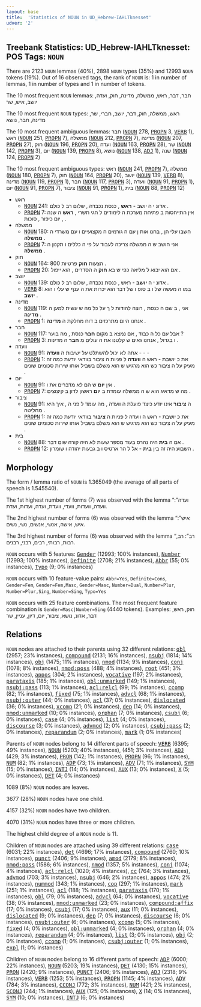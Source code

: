 ```yaml
---
layout: base
title:  'Statistics of NOUN in UD_Hebrew-IAHLTknesset'
udver: '2'
---
```


## Treebank Statistics: UD_Hebrew-IAHLTknesset: POS Tags: `NOUN`

There are 2123 `NOUN` lemmas (40%), 2898 `NOUN` types (35%) and 12993 `NOUN` tokens (19%).
Out of 16 observed tags, the rank of `NOUN` is: 1 in number of lemmas, 1 in number of types and 1 in number of tokens.

The 10 most frequent `NOUN` lemmas: חבר, דבר, ראש, ממשלה, מדינה, חוק, ועדה, יושב, איש, שר

The 10 most frequent `NOUN` types:  ראש, ממשלה, חוק, דבר, יושב, חברי, שר, מדינה, חבר, נושא

The 10 most frequent ambiguous lemmas: חבר (<tt><a href="he_iahltknesset-pos-NOUN.html">NOUN</a></tt> 278, <tt><a href="he_iahltknesset-pos-PROPN.html">PROPN</a></tt> 3, <tt><a href="he_iahltknesset-pos-VERB.html">VERB</a></tt> 1), ראש (<tt><a href="he_iahltknesset-pos-NOUN.html">NOUN</a></tt> 251, <tt><a href="he_iahltknesset-pos-PROPN.html">PROPN</a></tt> 7), ממשלה (<tt><a href="he_iahltknesset-pos-NOUN.html">NOUN</a></tt> 212, <tt><a href="he_iahltknesset-pos-PROPN.html">PROPN</a></tt> 7), מדינה (<tt><a href="he_iahltknesset-pos-NOUN.html">NOUN</a></tt> 207, <tt><a href="he_iahltknesset-pos-PROPN.html">PROPN</a></tt> 27), חוק (<tt><a href="he_iahltknesset-pos-NOUN.html">NOUN</a></tt> 196, <tt><a href="he_iahltknesset-pos-PROPN.html">PROPN</a></tt> 20), ועדה (<tt><a href="he_iahltknesset-pos-NOUN.html">NOUN</a></tt> 163, <tt><a href="he_iahltknesset-pos-PROPN.html">PROPN</a></tt> 28), שר (<tt><a href="he_iahltknesset-pos-NOUN.html">NOUN</a></tt> 142, <tt><a href="he_iahltknesset-pos-PROPN.html">PROPN</a></tt> 3), יום (<tt><a href="he_iahltknesset-pos-NOUN.html">NOUN</a></tt> 139, <tt><a href="he_iahltknesset-pos-PROPN.html">PROPN</a></tt> 8), נושא (<tt><a href="he_iahltknesset-pos-NOUN.html">NOUN</a></tt> 138, <tt><a href="he_iahltknesset-pos-ADJ.html">ADJ</a></tt> 1), שנה (<tt><a href="he_iahltknesset-pos-NOUN.html">NOUN</a></tt> 124, <tt><a href="he_iahltknesset-pos-PROPN.html">PROPN</a></tt> 2)

The 10 most frequent ambiguous types:  ראש (<tt><a href="he_iahltknesset-pos-NOUN.html">NOUN</a></tt> 241, <tt><a href="he_iahltknesset-pos-PROPN.html">PROPN</a></tt> 7), ממשלה (<tt><a href="he_iahltknesset-pos-NOUN.html">NOUN</a></tt> 180, <tt><a href="he_iahltknesset-pos-PROPN.html">PROPN</a></tt> 7), חוק (<tt><a href="he_iahltknesset-pos-NOUN.html">NOUN</a></tt> 164, <tt><a href="he_iahltknesset-pos-PROPN.html">PROPN</a></tt> 20), יושב (<tt><a href="he_iahltknesset-pos-NOUN.html">NOUN</a></tt> 139, <tt><a href="he_iahltknesset-pos-VERB.html">VERB</a></tt> 8), מדינה (<tt><a href="he_iahltknesset-pos-NOUN.html">NOUN</a></tt> 119, <tt><a href="he_iahltknesset-pos-PROPN.html">PROPN</a></tt> 1), חבר (<tt><a href="he_iahltknesset-pos-NOUN.html">NOUN</a></tt> 117, <tt><a href="he_iahltknesset-pos-PROPN.html">PROPN</a></tt> 3), וועדה (<tt><a href="he_iahltknesset-pos-NOUN.html">NOUN</a></tt> 91, <tt><a href="he_iahltknesset-pos-PROPN.html">PROPN</a></tt> 1), יום (<tt><a href="he_iahltknesset-pos-NOUN.html">NOUN</a></tt> 91, <tt><a href="he_iahltknesset-pos-PROPN.html">PROPN</a></tt> 7), ציבור (<tt><a href="he_iahltknesset-pos-NOUN.html">NOUN</a></tt> 91, <tt><a href="he_iahltknesset-pos-PROPN.html">PROPN</a></tt> 1), בית (<tt><a href="he_iahltknesset-pos-NOUN.html">NOUN</a></tt> 88, <tt><a href="he_iahltknesset-pos-PROPN.html">PROPN</a></tt> 12)


* ראש
  * <tt><a href="he_iahltknesset-pos-NOUN.html">NOUN</a></tt> 241: אדונ י ה יושב - <b>ראש</b> , כנסת נכבדה , שלום רב ל כולם .
  * <tt><a href="he_iahltknesset-pos-PROPN.html">PROPN</a></tt> 7: אין התייחסות ב פתיחת מערכת ה לימודים ל חגי תשרי , <b>ראש</b> ה שנה , יום כיפור , סוכות .
* ממשלה
  * <tt><a href="he_iahltknesset-pos-NOUN.html">NOUN</a></tt> 180: חִשבו עלי הן , בחנו אות ן עם ה גורמים ה מקצועיים ו עם משרדי ה <b>ממשלה</b> .
  * <tt><a href="he_iahltknesset-pos-PROPN.html">PROPN</a></tt> 7: אני חושב ש ה ממשלה צריכה לעבוד על פי ה כללים ו תקנון ה <b>ממשלה</b> .
* חוק
  * <tt><a href="he_iahltknesset-pos-NOUN.html">NOUN</a></tt> 164: 800 הצעות <b>חוק</b> פרטיות .
  * <tt><a href="he_iahltknesset-pos-PROPN.html">PROPN</a></tt> 20: אם הוא יבוא ל מליאה כפי ש בא <b>חוק</b> ה הסדרים , הוא ייפול .
* יושב
  * <tt><a href="he_iahltknesset-pos-NOUN.html">NOUN</a></tt> 139: אדונ י ה <b>יושב</b> - ראש , כנסת נכבדה , שלום רב ל כולם .
  * <tt><a href="he_iahltknesset-pos-VERB.html">VERB</a></tt> 8: במו ה מעשה של ו ב סופ ו של דבר הוא יכרות את ה ענף ש עלי ו הוא <b>יושב</b> .
* מדינה
  * <tt><a href="he_iahltknesset-pos-NOUN.html">NOUN</a></tt> 119: אני , ב שם ה כנסת , רוצה להודות ל ך על כל מה ש עשית למען ה <b>מדינה</b> .
  * <tt><a href="he_iahltknesset-pos-PROPN.html">PROPN</a></tt> 1: אנחנו היום מתרכזים ב דוח מחלקת ה <b>מדינה</b> .
* חבר
  * <tt><a href="he_iahltknesset-pos-NOUN.html">NOUN</a></tt> 117: אבל עם כל ה כבוד , אם נמצא ב מקום <b>חבר</b> כנסת , מה בוער ?
  * <tt><a href="he_iahltknesset-pos-PROPN.html">PROPN</a></tt> 3: ו בגדול , אנחנו גאים ש קלטנו את ה עולים מ <b>חבר</b> ה מדינות .
* וועדה
  * <tt><a href="he_iahltknesset-pos-NOUN.html">NOUN</a></tt> 91: אתה לא יכול להשתלט על ישיבות ה <b>וועדה</b> - - -
  * <tt><a href="he_iahltknesset-pos-PROPN.html">PROPN</a></tt> 1: את כ יושבת - ראש ה <b>וועדה</b> ל פניות ה ציבור בוודאי יודעת כמה זה מעיק על ה ציבור כש הוא מרגיש ש הוא משלם בשביל אותו שירות סכומים שונים .
* יום
  * <tt><a href="he_iahltknesset-pos-NOUN.html">NOUN</a></tt> 91: אין <b>יום</b> ש הם לא מדברים את ו .
  * <tt><a href="he_iahltknesset-pos-PROPN.html">PROPN</a></tt> 7: מה ש מדאיג הוא ש ה ממשלה עומדת ב <b>יום</b> ראשון לדון ב קיצוצים .
* ציבור
  * <tt><a href="he_iahltknesset-pos-NOUN.html">NOUN</a></tt> 91: ה <b>ציבור</b> אינו יודע כיצד פועלת ה וועדה , מה עומד ל פני ה , איך היא מחליטה .
  * <tt><a href="he_iahltknesset-pos-PROPN.html">PROPN</a></tt> 1: את כ יושבת - ראש ה וועדה ל פניות ה <b>ציבור</b> בוודאי יודעת כמה זה מעיק על ה ציבור כש הוא מרגיש ש הוא משלם בשביל אותו שירות סכומים שונים .
* בית
  * <tt><a href="he_iahltknesset-pos-NOUN.html">NOUN</a></tt> 88: אם ה <b>בית</b> היה נהרס בעוד מספר שעות לא היה קורה שום דבר .
  * <tt><a href="he_iahltknesset-pos-PROPN.html">PROPN</a></tt> 12: השבוע היה זה בין <b>בית</b> - אל ל הר ארטיס ו ב גבעות יהודה ו שומרון .

## Morphology

The form / lemma ratio of `NOUN` is 1.365049 (the average of all parts of speech is 1.545540).

The 1st highest number of forms (7) was observed with the lemma “ועדה”: וועדה, וועדות, וועדי, וועדת, ועדה, ועדות, ועדת.

The 2nd highest number of forms (6) was observed with the lemma “איש”: איש, אישה, אנשי, אנשים, נשי, נשים.

The 3rd highest number of forms (6) was observed with the lemma “רב”: רב, רבות, רבותי, רבים, רבני, רבנים.

`NOUN` occurs with 5 features: <tt><a href="he_iahltknesset-feat-Gender.html">Gender</a></tt> (12993; 100% instances), <tt><a href="he_iahltknesset-feat-Number.html">Number</a></tt> (12993; 100% instances), <tt><a href="he_iahltknesset-feat-Definite.html">Definite</a></tt> (2708; 21% instances), <tt><a href="he_iahltknesset-feat-Abbr.html">Abbr</a></tt> (55; 0% instances), <tt><a href="he_iahltknesset-feat-Typo.html">Typo</a></tt> (9; 0% instances)

`NOUN` occurs with 10 feature-value pairs: `Abbr=Yes`, `Definite=Cons`, `Gender=Fem`, `Gender=Fem,Masc`, `Gender=Masc`, `Number=Dual`, `Number=Plur`, `Number=Plur,Sing`, `Number=Sing`, `Typo=Yes`

`NOUN` occurs with 25 feature combinations.
The most frequent feature combination is `Gender=Masc|Number=Sing` (4440 tokens).
Examples: חוק, ראש, דבר, אדונ, נושא, ציבור, יום, דיון, עניין, שר


## Relations

`NOUN` nodes are attached to their parents using 32 different relations: <tt><a href="he_iahltknesset-dep-obl.html">obl</a></tt> (2957; 23% instances), <tt><a href="he_iahltknesset-dep-compound.html">compound</a></tt> (2131; 16% instances), <tt><a href="he_iahltknesset-dep-nsubj.html">nsubj</a></tt> (1814; 14% instances), <tt><a href="he_iahltknesset-dep-obj.html">obj</a></tt> (1475; 11% instances), <tt><a href="he_iahltknesset-dep-nmod.html">nmod</a></tt> (1134; 9% instances), <tt><a href="he_iahltknesset-dep-conj.html">conj</a></tt> (1078; 8% instances), <tt><a href="he_iahltknesset-dep-nmod-poss.html">nmod:poss</a></tt> (488; 4% instances), <tt><a href="he_iahltknesset-dep-root.html">root</a></tt> (451; 3% instances), <tt><a href="he_iahltknesset-dep-appos.html">appos</a></tt> (304; 2% instances), <tt><a href="he_iahltknesset-dep-vocative.html">vocative</a></tt> (197; 2% instances), <tt><a href="he_iahltknesset-dep-parataxis.html">parataxis</a></tt> (185; 1% instances), <tt><a href="he_iahltknesset-dep-obl-unmarked.html">obl:unmarked</a></tt> (149; 1% instances), <tt><a href="he_iahltknesset-dep-nsubj-pass.html">nsubj:pass</a></tt> (113; 1% instances), <tt><a href="he_iahltknesset-dep-acl-relcl.html">acl:relcl</a></tt> (99; 1% instances), <tt><a href="he_iahltknesset-dep-ccomp.html">ccomp</a></tt> (82; 1% instances), <tt><a href="he_iahltknesset-dep-fixed.html">fixed</a></tt> (75; 1% instances), <tt><a href="he_iahltknesset-dep-advcl.html">advcl</a></tt> (68; 1% instances), <tt><a href="he_iahltknesset-dep-nsubj-outer.html">nsubj:outer</a></tt> (44; 0% instances), <tt><a href="he_iahltknesset-dep-acl.html">acl</a></tt> (37; 0% instances), <tt><a href="he_iahltknesset-dep-dislocated.html">dislocated</a></tt> (36; 0% instances), <tt><a href="he_iahltknesset-dep-xcomp.html">xcomp</a></tt> (21; 0% instances), <tt><a href="he_iahltknesset-dep-dep.html">dep</a></tt> (14; 0% instances), <tt><a href="he_iahltknesset-dep-nmod-unmarked.html">nmod:unmarked</a></tt> (10; 0% instances), <tt><a href="he_iahltknesset-dep-orphan.html">orphan</a></tt> (7; 0% instances), <tt><a href="he_iahltknesset-dep-csubj.html">csubj</a></tt> (6; 0% instances), <tt><a href="he_iahltknesset-dep-case.html">case</a></tt> (4; 0% instances), <tt><a href="he_iahltknesset-dep-list.html">list</a></tt> (4; 0% instances), <tt><a href="he_iahltknesset-dep-discourse.html">discourse</a></tt> (3; 0% instances), <tt><a href="he_iahltknesset-dep-advmod.html">advmod</a></tt> (2; 0% instances), <tt><a href="he_iahltknesset-dep-csubj-pass.html">csubj:pass</a></tt> (2; 0% instances), <tt><a href="he_iahltknesset-dep-reparandum.html">reparandum</a></tt> (2; 0% instances), <tt><a href="he_iahltknesset-dep-mark.html">mark</a></tt> (1; 0% instances)

Parents of `NOUN` nodes belong to 14 different parts of speech: <tt><a href="he_iahltknesset-pos-VERB.html">VERB</a></tt> (6395; 49% instances), <tt><a href="he_iahltknesset-pos-NOUN.html">NOUN</a></tt> (5203; 40% instances),  (451; 3% instances), <tt><a href="he_iahltknesset-pos-ADJ.html">ADJ</a></tt> (429; 3% instances), <tt><a href="he_iahltknesset-pos-PRON.html">PRON</a></tt> (142; 1% instances), <tt><a href="he_iahltknesset-pos-PROPN.html">PROPN</a></tt> (96; 1% instances), <tt><a href="he_iahltknesset-pos-NUM.html">NUM</a></tt> (82; 1% instances), <tt><a href="he_iahltknesset-pos-ADP.html">ADP</a></tt> (73; 1% instances), <tt><a href="he_iahltknesset-pos-ADV.html">ADV</a></tt> (71; 1% instances), <tt><a href="he_iahltknesset-pos-SYM.html">SYM</a></tt> (15; 0% instances), <tt><a href="he_iahltknesset-pos-INTJ.html">INTJ</a></tt> (14; 0% instances), <tt><a href="he_iahltknesset-pos-AUX.html">AUX</a></tt> (13; 0% instances), <tt><a href="he_iahltknesset-pos-X.html">X</a></tt> (5; 0% instances), <tt><a href="he_iahltknesset-pos-DET.html">DET</a></tt> (4; 0% instances)

1089 (8%) `NOUN` nodes are leaves.

3677 (28%) `NOUN` nodes have one child.

4157 (32%) `NOUN` nodes have two children.

4070 (31%) `NOUN` nodes have three or more children.

The highest child degree of a `NOUN` node is 11.

Children of `NOUN` nodes are attached using 39 different relations: <tt><a href="he_iahltknesset-dep-case.html">case</a></tt> (6031; 22% instances), <tt><a href="he_iahltknesset-dep-det.html">det</a></tt> (4696; 17% instances), <tt><a href="he_iahltknesset-dep-compound.html">compound</a></tt> (2760; 10% instances), <tt><a href="he_iahltknesset-dep-punct.html">punct</a></tt> (2406; 9% instances), <tt><a href="he_iahltknesset-dep-amod.html">amod</a></tt> (2179; 8% instances), <tt><a href="he_iahltknesset-dep-nmod-poss.html">nmod:poss</a></tt> (1586; 6% instances), <tt><a href="he_iahltknesset-dep-nmod.html">nmod</a></tt> (1357; 5% instances), <tt><a href="he_iahltknesset-dep-conj.html">conj</a></tt> (1074; 4% instances), <tt><a href="he_iahltknesset-dep-acl-relcl.html">acl:relcl</a></tt> (1020; 4% instances), <tt><a href="he_iahltknesset-dep-cc.html">cc</a></tt> (764; 3% instances), <tt><a href="he_iahltknesset-dep-advmod.html">advmod</a></tt> (703; 3% instances), <tt><a href="he_iahltknesset-dep-nsubj.html">nsubj</a></tt> (646; 2% instances), <tt><a href="he_iahltknesset-dep-appos.html">appos</a></tt> (474; 2% instances), <tt><a href="he_iahltknesset-dep-nummod.html">nummod</a></tt> (343; 1% instances), <tt><a href="he_iahltknesset-dep-cop.html">cop</a></tt> (297; 1% instances), <tt><a href="he_iahltknesset-dep-mark.html">mark</a></tt> (251; 1% instances), <tt><a href="he_iahltknesset-dep-acl.html">acl</a></tt> (188; 1% instances), <tt><a href="he_iahltknesset-dep-parataxis.html">parataxis</a></tt> (170; 1% instances), <tt><a href="he_iahltknesset-dep-obl.html">obl</a></tt> (79; 0% instances), <tt><a href="he_iahltknesset-dep-advcl.html">advcl</a></tt> (64; 0% instances), <tt><a href="he_iahltknesset-dep-vocative.html">vocative</a></tt> (38; 0% instances), <tt><a href="he_iahltknesset-dep-nmod-unmarked.html">nmod:unmarked</a></tt> (23; 0% instances), <tt><a href="he_iahltknesset-dep-compound-affix.html">compound:affix</a></tt> (17; 0% instances), <tt><a href="he_iahltknesset-dep-csubj.html">csubj</a></tt> (17; 0% instances), <tt><a href="he_iahltknesset-dep-aux.html">aux</a></tt> (11; 0% instances), <tt><a href="he_iahltknesset-dep-dislocated.html">dislocated</a></tt> (9; 0% instances), <tt><a href="he_iahltknesset-dep-dep.html">dep</a></tt> (7; 0% instances), <tt><a href="he_iahltknesset-dep-discourse.html">discourse</a></tt> (6; 0% instances), <tt><a href="he_iahltknesset-dep-nsubj-outer.html">nsubj:outer</a></tt> (6; 0% instances), <tt><a href="he_iahltknesset-dep-xcomp.html">xcomp</a></tt> (5; 0% instances), <tt><a href="he_iahltknesset-dep-fixed.html">fixed</a></tt> (4; 0% instances), <tt><a href="he_iahltknesset-dep-obl-unmarked.html">obl:unmarked</a></tt> (4; 0% instances), <tt><a href="he_iahltknesset-dep-orphan.html">orphan</a></tt> (4; 0% instances), <tt><a href="he_iahltknesset-dep-reparandum.html">reparandum</a></tt> (4; 0% instances), <tt><a href="he_iahltknesset-dep-list.html">list</a></tt> (3; 0% instances), <tt><a href="he_iahltknesset-dep-obj.html">obj</a></tt> (2; 0% instances), <tt><a href="he_iahltknesset-dep-ccomp.html">ccomp</a></tt> (1; 0% instances), <tt><a href="he_iahltknesset-dep-csubj-outer.html">csubj:outer</a></tt> (1; 0% instances), <tt><a href="he_iahltknesset-dep-expl.html">expl</a></tt> (1; 0% instances)

Children of `NOUN` nodes belong to 16 different parts of speech: <tt><a href="he_iahltknesset-pos-ADP.html">ADP</a></tt> (6000; 22% instances), <tt><a href="he_iahltknesset-pos-NOUN.html">NOUN</a></tt> (5203; 19% instances), <tt><a href="he_iahltknesset-pos-DET.html">DET</a></tt> (4130; 15% instances), <tt><a href="he_iahltknesset-pos-PRON.html">PRON</a></tt> (2420; 9% instances), <tt><a href="he_iahltknesset-pos-PUNCT.html">PUNCT</a></tt> (2406; 9% instances), <tt><a href="he_iahltknesset-pos-ADJ.html">ADJ</a></tt> (2318; 9% instances), <tt><a href="he_iahltknesset-pos-VERB.html">VERB</a></tt> (1253; 5% instances), <tt><a href="he_iahltknesset-pos-PROPN.html">PROPN</a></tt> (1145; 4% instances), <tt><a href="he_iahltknesset-pos-ADV.html">ADV</a></tt> (784; 3% instances), <tt><a href="he_iahltknesset-pos-CCONJ.html">CCONJ</a></tt> (772; 3% instances), <tt><a href="he_iahltknesset-pos-NUM.html">NUM</a></tt> (421; 2% instances), <tt><a href="he_iahltknesset-pos-SCONJ.html">SCONJ</a></tt> (244; 1% instances), <tt><a href="he_iahltknesset-pos-AUX.html">AUX</a></tt> (125; 0% instances), <tt><a href="he_iahltknesset-pos-X.html">X</a></tt> (14; 0% instances), <tt><a href="he_iahltknesset-pos-SYM.html">SYM</a></tt> (10; 0% instances), <tt><a href="he_iahltknesset-pos-INTJ.html">INTJ</a></tt> (6; 0% instances)

